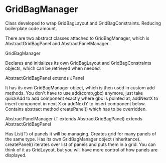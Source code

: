 # GridBagManager

Class developed to wrap GridBagLayout and GridBagConstraints. Reducing boilerplate code amount.

There are two abstract classes attached to GridBagManager, which is AbstractGridBagPanel and AbstractPanelManager.

GridBagManager

Declares and initializes its own GridBagLayout and GridBagConstraints objects, which can be retrieved when needed.

AbstractGridBagPanel extends JPanel

It has its own GridBagManager object, which is then used in custom add methods. You don't have to use add(comp,gbc) anymore,
just take quickAdd to add component exactly where gbc is pointed at, addNextX to insert component in next X or addNextY to insert
component below. Contains abstract method createPanel() which has to be overridden.

AbstractPanelManager (T extends AbstractGridBagPanel) extends AbstractGridBagPanel

Has List(T) of panels it will be managing. Creates grid for many panels of the same type. Has its own GridBagManager object (inheritance).
createPanel() iterates over list of panels and puts them in a grid. You can think of it as GridLayout, but you will have more
control of how panels are displayed.
